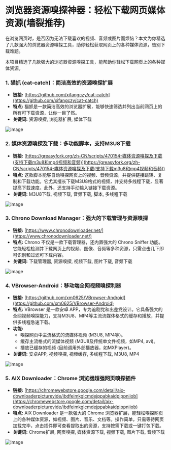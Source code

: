 # 浏览器资源嗅探神器：轻松下载网页媒体资源(墙裂推荐)

在浏览网页时，是否因为无法下载喜欢的视频、音频或图片而烦恼？本文为你精选了几款强大的浏览器资源嗅探工具，助你轻松获取网页上的各种媒体资源，告别下载难题。

本项目精选了几款强大的浏览器资源嗅探工具，能帮助你轻松下载网页上的各种媒体资源。

### 1. 猫抓 (cat-catch)：简洁高效的资源嗅探扩展

*   **链接:** [https://github.com/xifangczy/cat-catch](https://github.com/xifangczy/cat-catch)
*   **特点:**  猫抓是一款简洁高效的浏览器扩展，能够快速筛选并列出当前网页上的所有可下载资源，让你一目了然。
*   **关键词:** 资源嗅探, 浏览器扩展, 媒体下载

![image](https://github.com/user-attachments/assets/4f820805-f9e0-477c-a1fc-3b80afe22dd1)

### 2. 媒体资源嗅探及下载：多功能脚本，支持M3U8下载

*   **链接:** [https://greasyfork.org/zh-CN/scripts/470154-媒体资源嗅探及下载(支持下载m3u8和mp4视频和音频)](https://greasyfork.org/zh-CN/scripts/470154-媒体资源嗅探及下载(支持下载m3u8和mp4视频和音频))
*   **特点:**  这款脚本能够自动嗅探网页上的视频、音频资源，并提供链接跳转、复制和下载功能。它尤其擅长下载M3U8格式的视频，并支持多线程下载，显著提高下载速度。此外，还支持手动输入链接下载资源。
*   **关键词:** M3U8下载, 视频下载, 音频下载, 脚本, 多线程下载

![image](https://github.com/user-attachments/assets/d0163f59-3501-473d-9964-ec87b28bb0f7)

### 3. Chrono Download Manager：强大的下载管理与资源嗅探

*   **链接:** [https://www.chronodownloader.net/](https://www.chronodownloader.net/)
*   **特点:**  Chrono 不仅是一款下载管理器，还内置强大的 Chrono Sniffer 功能。它能轻松检测并下载网页上的视频、图像、音频等多种资源，只需点击几下即可识别和过滤可下载内容。
*   **关键词:** 下载管理器, 资源嗅探, 视频下载, 图片下载, 音频下载

![image](https://github.com/user-attachments/assets/e7fb6292-2dae-4b9e-bd2e-bf47e1d57cbd)

### 4. VBrowser-Android：移动端全网视频嗅探利器

*   **链接:** [https://github.com/xm0625/VBrowser-Android](https://github.com/xm0625/VBrowser-Android)
*   **特点:**  VBrowser 是一款安卓 APP，专为追剧党和出差党设计。它具备强大的全网视频嗅探能力，支持M3U8、MP4等主流流媒体格式的缓存和播放，并提供多线程急速下载。
*   **功能:**
    *   嗅探网页中主流格式的流媒体视频 (M3U8, MP4等)。
    *   缓存主流格式的流媒体视频 (M3U8及传统单文件视频，如MP4, avi)。
    *   播放已缓存的视频 (目前调用外部播放器，如MXPlayer)。
*   **关键词:** 安卓APP, 视频嗅探, 视频缓存, 多线程下载, M3U8, MP4

![image](https://github.com/user-attachments/assets/1e5f0fde-384c-4e0a-a97b-7ce06a41edc0)

### 5. AIX Downloader：Chrome 浏览器超强网页嗅探插件

*   **链接:** [https://chromewebstore.google.com/detail/aix-downloaderpicturevide/ibdfeimkglcmdejppabkaidpippniiob](https://chromewebstore.google.com/detail/aix-downloaderpicturevide/ibdfeimkglcmdejppabkaidpippniiob)
*   **特点:** AIX Downloader 是一款强大的 Chrome 浏览器扩展，能轻松嗅探网页上的各种媒体资源，如视频、图片、音乐、文档等。操作简单，只需等待网页加载完毕，点击插件即可查看提取出的资源，支持按需下载或一键打包下载。
*   **关键词:** Chrome扩展, 网页嗅探, 媒体资源下载, 视频下载, 图片下载, 音频下载

![image](https://github.com/user-attachments/assets/0f25729f-b689-424e-8806-9f1347e2fa55)
